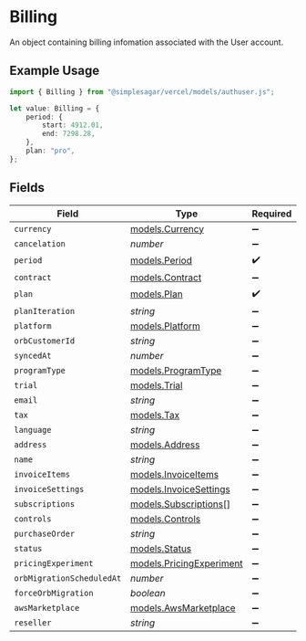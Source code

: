 # Billing

An object containing billing infomation associated with the User account.

## Example Usage

```typescript
import { Billing } from "@simplesagar/vercel/models/authuser.js";

let value: Billing = {
    period: {
        start: 4912.01,
        end: 7298.28,
    },
    plan: "pro",
};
```

## Fields

| Field                                                      | Type                                                       | Required                                                   | Description                                                |
| ---------------------------------------------------------- | ---------------------------------------------------------- | ---------------------------------------------------------- | ---------------------------------------------------------- |
| `currency`                                                 | [models.Currency](../models/currency.md)                   | :heavy_minus_sign:                                         | N/A                                                        |
| `cancelation`                                              | *number*                                                   | :heavy_minus_sign:                                         | N/A                                                        |
| `period`                                                   | [models.Period](../models/period.md)                       | :heavy_check_mark:                                         | N/A                                                        |
| `contract`                                                 | [models.Contract](../models/contract.md)                   | :heavy_minus_sign:                                         | N/A                                                        |
| `plan`                                                     | [models.Plan](../models/plan.md)                           | :heavy_check_mark:                                         | N/A                                                        |
| `planIteration`                                            | *string*                                                   | :heavy_minus_sign:                                         | N/A                                                        |
| `platform`                                                 | [models.Platform](../models/platform.md)                   | :heavy_minus_sign:                                         | N/A                                                        |
| `orbCustomerId`                                            | *string*                                                   | :heavy_minus_sign:                                         | N/A                                                        |
| `syncedAt`                                                 | *number*                                                   | :heavy_minus_sign:                                         | N/A                                                        |
| `programType`                                              | [models.ProgramType](../models/programtype.md)             | :heavy_minus_sign:                                         | N/A                                                        |
| `trial`                                                    | [models.Trial](../models/trial.md)                         | :heavy_minus_sign:                                         | N/A                                                        |
| `email`                                                    | *string*                                                   | :heavy_minus_sign:                                         | N/A                                                        |
| `tax`                                                      | [models.Tax](../models/tax.md)                             | :heavy_minus_sign:                                         | N/A                                                        |
| `language`                                                 | *string*                                                   | :heavy_minus_sign:                                         | N/A                                                        |
| `address`                                                  | [models.Address](../models/address.md)                     | :heavy_minus_sign:                                         | N/A                                                        |
| `name`                                                     | *string*                                                   | :heavy_minus_sign:                                         | N/A                                                        |
| `invoiceItems`                                             | [models.InvoiceItems](../models/invoiceitems.md)           | :heavy_minus_sign:                                         | N/A                                                        |
| `invoiceSettings`                                          | [models.InvoiceSettings](../models/invoicesettings.md)     | :heavy_minus_sign:                                         | N/A                                                        |
| `subscriptions`                                            | [models.Subscriptions](../models/subscriptions.md)[]       | :heavy_minus_sign:                                         | N/A                                                        |
| `controls`                                                 | [models.Controls](../models/controls.md)                   | :heavy_minus_sign:                                         | N/A                                                        |
| `purchaseOrder`                                            | *string*                                                   | :heavy_minus_sign:                                         | N/A                                                        |
| `status`                                                   | [models.Status](../models/status.md)                       | :heavy_minus_sign:                                         | N/A                                                        |
| `pricingExperiment`                                        | [models.PricingExperiment](../models/pricingexperiment.md) | :heavy_minus_sign:                                         | N/A                                                        |
| `orbMigrationScheduledAt`                                  | *number*                                                   | :heavy_minus_sign:                                         | N/A                                                        |
| `forceOrbMigration`                                        | *boolean*                                                  | :heavy_minus_sign:                                         | N/A                                                        |
| `awsMarketplace`                                           | [models.AwsMarketplace](../models/awsmarketplace.md)       | :heavy_minus_sign:                                         | N/A                                                        |
| `reseller`                                                 | *string*                                                   | :heavy_minus_sign:                                         | N/A                                                        |